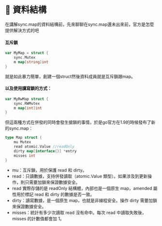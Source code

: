 # 📃 資料結構

在講解sync.map的資料結構前，先來聊聊在sync.map還未出來前，官方是怎麼提供解決方式的吧

#### 互斥鎖

```go
var MyMap = struct {
    sync.Mutex
    m map[string]int
}
```

就是如此暴力簡單，創建一個struct然後資料成員就是互斥鎖跟map。

#### 以及使用讀寫鎖的方式：

```go
var MyRwMap struct {
    sync.RWMutex
    m map[int]int
}
```

但這兩種方式在併發的同時會發生搶鎖的事情，於是go官方在1.9的時候發布了新的sync.map：

```go
type Map struct {
    mu Mutex
    read atomic.Value //readOnly
    dirty map[interface{}] *entry
    misses int
}
```

* mu：互斥鎖，用於保護 read 和 dirty。
* read：只讀數據，支持併發讀取（atomic.Value 類型）。如果涉及到更新操作，則只需要加鎖來保證數據安全。
* read 實際存儲的是 readOnly 結構體，內部也是一個原生 map，amended 屬性用於標記 read 和 dirty 的數據是否一致。
* dirty：讀寫數據，是一個原生 map，也就是非線程安全。操作 dirty 需要加鎖來保證數據安全。
* misses：統計有多少次讀取 read 沒有命中。每次 read 中讀取失敗後，misses 的計數值都會加 1。
